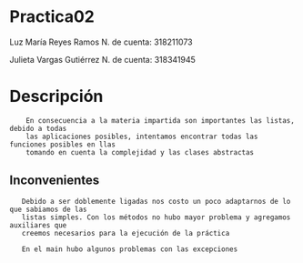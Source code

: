 # Practica02

  Luz María Reyes Ramos  N. de cuenta: 318211073
  
  Julieta Vargas Gutiérrez N. de cuenta: 318341945
 
  # Descripción
  
        En consecuencia a la materia impartida son importantes las listas, debido a todas
        las aplicaciones posibles, intentamos encontrar todas las funciones posibles en llas
        tomando en cuenta la complejidad y las clases abstractas
        
   ## Inconvenientes
       
       Debido a ser doblemente ligadas nos costo un poco adaptarnos de lo que sabiamos de las
       listas simples. Con los métodos no hubo mayor problema y agregamos auxiliares que 
       creemos necesarios para la ejecución de la práctica
       
       En el main hubo algunos problemas con las excepciones
     
      

      
